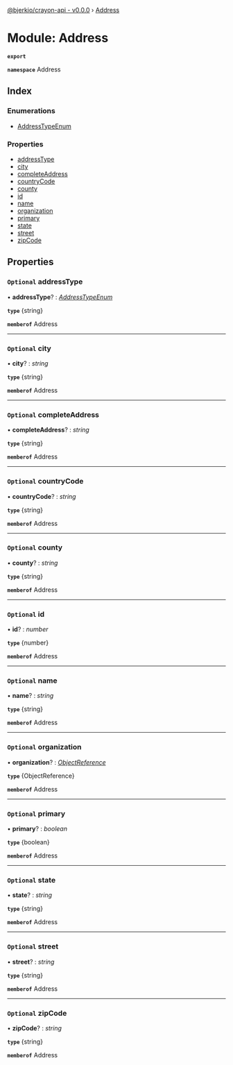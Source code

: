 [@bjerkio/crayon-api - v0.0.0](../README.md) › [Address](address.md)

# Module: Address

**`export`** 

**`namespace`** Address

## Index

### Enumerations

* [AddressTypeEnum](../enums/address.addresstypeenum.md)

### Properties

* [addressType](address.md#optional-addresstype)
* [city](address.md#optional-city)
* [completeAddress](address.md#optional-completeaddress)
* [countryCode](address.md#optional-countrycode)
* [county](address.md#optional-county)
* [id](address.md#optional-id)
* [name](address.md#optional-name)
* [organization](address.md#optional-organization)
* [primary](address.md#optional-primary)
* [state](address.md#optional-state)
* [street](address.md#optional-street)
* [zipCode](address.md#optional-zipcode)

## Properties

### `Optional` addressType

• **addressType**? : *[AddressTypeEnum](../enums/address.addresstypeenum.md)*

**`type`** {string}

**`memberof`** Address

___

### `Optional` city

• **city**? : *string*

**`type`** {string}

**`memberof`** Address

___

### `Optional` completeAddress

• **completeAddress**? : *string*

**`type`** {string}

**`memberof`** Address

___

### `Optional` countryCode

• **countryCode**? : *string*

**`type`** {string}

**`memberof`** Address

___

### `Optional` county

• **county**? : *string*

**`type`** {string}

**`memberof`** Address

___

### `Optional` id

• **id**? : *number*

**`type`** {number}

**`memberof`** Address

___

### `Optional` name

• **name**? : *string*

**`type`** {string}

**`memberof`** Address

___

### `Optional` organization

• **organization**? : *[ObjectReference](../interfaces/objectreference.md)*

**`type`** {ObjectReference}

**`memberof`** Address

___

### `Optional` primary

• **primary**? : *boolean*

**`type`** {boolean}

**`memberof`** Address

___

### `Optional` state

• **state**? : *string*

**`type`** {string}

**`memberof`** Address

___

### `Optional` street

• **street**? : *string*

**`type`** {string}

**`memberof`** Address

___

### `Optional` zipCode

• **zipCode**? : *string*

**`type`** {string}

**`memberof`** Address
